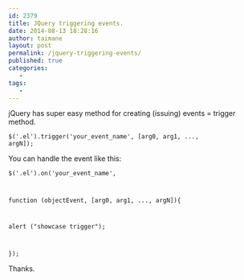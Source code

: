 ```yaml
---
id: 2379
title: JQuery triggering events.
date: 2014-08-13 18:28:16
author: taimane
layout: post
permalink: /jquery-triggering-events/
published: true
categories:
   -
tags:
   -
---
```

jQuery has super easy method for creating (issuing) events = trigger method.

<code>$('.el').trigger('your_event_name', [arg0, arg1, ..., argN]);</code>

You can handle the event like this:

<code>$('.el').on('your_event_name', 
function (objectEvent, [arg0, arg1, ..., argN]){
  alert ("showcase trigger");
});</code>

Thanks.  

